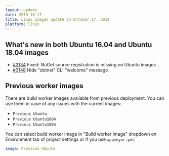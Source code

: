 ```yaml
---
layout: update
date: 2019-10-17
title: Linux images update on October 17, 2019
platform: linux
---
```


## What's new in both Ubuntu 16.04 and Ubuntu 18.04 images

* [#3134](https://github.com/appveyor/ci/issues/3134) Fixed: NuGet source registration is missing on Ubuntu images
* [#3148](https://github.com/appveyor/ci/issues/3148) Hide "dotnet" CLI "welcome" message

## Previous worker images

There are build worker images available from previous deployment. You can use them in case of any issues with the current images:

* `Previous Ubuntu`
* `Previous Ubuntu1604`
* `Previous Ubuntu1804`

You can select build worker image in "Build worker image" dropdown on Environment tab of project settings or if you use `appveyor.yml`:

```yaml
image: Previous Ubuntu
```